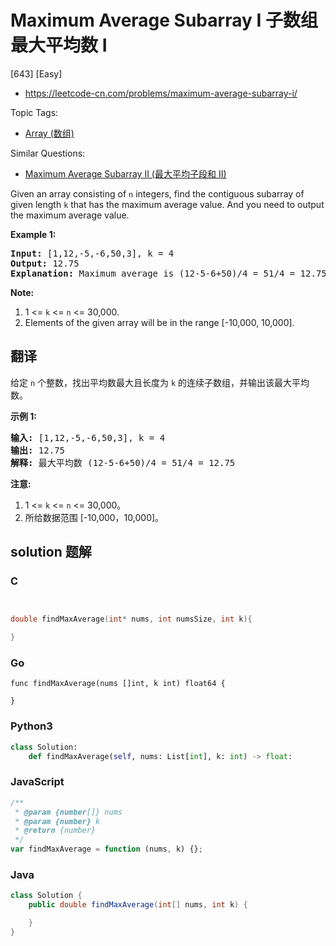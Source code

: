 # Maximum Average Subarray I 子数组最大平均数 I

[643] [Easy]

- https://leetcode-cn.com/problems/maximum-average-subarray-i/

Topic Tags:

- [Array (数组)](https://leetcode-cn.com/tag/array/)

Similar Questions:

- [Maximum Average Subarray II (最大平均子段和 II)](https://leetcode-cn.com/problems/maximum-average-subarray-ii/)

Given an array consisting of `n` integers, find the contiguous subarray of given length `k` that has the maximum average value. And you need to output the maximum average value.

**Example 1:**

<pre><b>Input:</b> [1,12,-5,-6,50,3], k = 4
<b>Output:</b> 12.75
<b>Explanation:</b> Maximum average is (12-5-6+50)/4 = 51/4 = 12.75
</pre>

**Note:**

1.  1 <= `k` <= `n` <= 30,000.
2.  Elements of the given array will be in the range \[-10,000, 10,000\].

## 翻译

给定 `n` 个整数，找出平均数最大且长度为 `k` 的连续子数组，并输出该最大平均数。

**示例 1:**

<pre><strong>输入:</strong> [1,12,-5,-6,50,3], k = 4
<strong>输出:</strong> 12.75
<strong>解释:</strong> 最大平均数 (12-5-6+50)/4 = 51/4 = 12.75
</pre>

**注意:**

1.  1 <= `k` <= `n` <= 30,000。
2.  所给数据范围 \[-10,000，10,000\]。

## solution 题解

### C

```c


double findMaxAverage(int* nums, int numsSize, int k){

}


```

### Go

```golang
func findMaxAverage(nums []int, k int) float64 {

}
```

### Python3

```python
class Solution:
    def findMaxAverage(self, nums: List[int], k: int) -> float:

```

### JavaScript

```javascript
/**
 * @param {number[]} nums
 * @param {number} k
 * @return {number}
 */
var findMaxAverage = function (nums, k) {};
```

### Java

```java
class Solution {
    public double findMaxAverage(int[] nums, int k) {

    }
}
```
